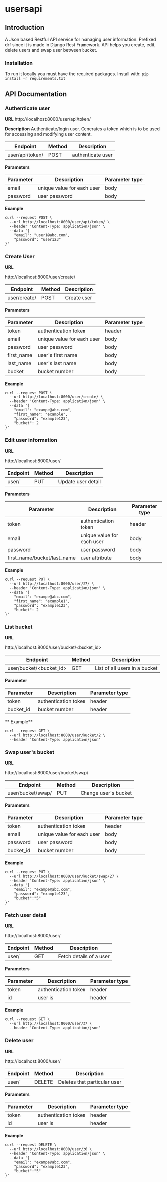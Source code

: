 # usersapi
## Introduction
A Json based Restful API service for managing user information. Prefixed drf since it is made in Django Rest Framework.
API helps you create, edit, delete users and swap user between bucket.

### Installation
To run it locally you must have the required packages. Install with:
```pip install -r requirements.txt```

## API Documentation

### Authenticate user
**URL**
http://localhost:8000/user/api/token/

**Description**
Authenticate/login user. Generates a token which is to be used for accessing and modifying user content.

| Endpoint | Method | Description |
|--- | --- | --- |
| user/api/token/ | POST | authenticate user | 


**Parameters**

| Parameter | Description | Parameter type |
| --- | --- | --- |
| email | unique value for each user | body |
| password | user password | body |

**Example**
```
curl --request POST \
  --url http://localhost:8000/user/api/token/ \
  --header 'Content-Type: application/json' \
  --data '{
    "email": "user1@abc.com",
    "password": "user123"
}'
```

### Create User
**URL**

http://localhost:8000/user/create/

| Endpoint | Method | Description |
|--- | --- | --- |
| user/create/ | POST | Create user |

**Parameters**

| Parameter | Description | Parameter type |
| --- | --- | --- |
| token | authentication token | header |
| email | unique value for each user | body |
| password | user password | body |
| first_name | user's first name | body |
| last_name | user's last name | body |
| bucket | bucket number | body |

**Example**
```
curl --request POST \
  --url http://localhost:8000/user/create/ \
  --header 'Content-Type: application/json' \
  --data '{
    "email": "exampe@abc.com",
    "first_name": "example",
    "password": "example123",
    "bucket": 2
}'
```

### Edit user information
**URL**

http://localhost:8000/user/<id>

| Endpoint | Method | Description |
|--- | --- | --- |
| user/<id> | PUT | Update user detail |


**Parameters**

| Parameter | Description | Parameter type |
| --- | --- | --- |
| token | authentication token | header |
| email | unique value for each user | body |
| password | user password | body |
| first_name/bucket/last_name | user attribute | body |

**Example** 
```
curl --request PUT \
  --url http://localhost:8000/user/27/ \
  --header 'Content-Type: application/json' \
  --data '{
    "email": "exampe@abc.com",
    "first_name": "example1",
    "password": "example123",
    "bucket": 2
}'
```

### List bucket
**URL**

http://localhost:8000/user/bucket/<bucket_id>

| Endpoint | Method | Description |
|--- | --- | --- |
| user/bucket/<bucket_id> | GET | List of all users in a bucket |

**Parameter**

| Parameter | Description | Parameter type |
| --- | --- | --- |
| token | authentication token | header |
| bucket_id | bucket number | header |

** Example**
```
curl --request GET \
  --url http://localhost:8000/user/bucket/2 \
  --header 'Content-Type: application/json'
```
  
### Swap user's bucket
**URL**

http://localhost:8000/user/bucket/swap/<id>

| Endpoint | Method | Description |
|--- | --- | --- |
| user/bucket/swap/<id> | PUT | Change user's bucket |

**Parameters**

| Parameter | Description | Parameter type |
| --- | --- | --- |
| token | authentication token | header |
| email | unique value for each user | body |
| password | user password | body |
| bucket_id | bucket number | body |

**Example**
```
curl --request PUT \
  --url http://localhost:8000/user/bucket/swap/27 \
  --header 'Content-Type: application/json' \
  --data '{
    "email": "exampe@abc.com",
    "password": "example123",
    "bucket":"5"
}'
```

### Fetch user detail
**URL**

http://localhost:8000/user/<id>

| Endpoint | Method | Description |
|--- | --- | --- |
| user/<id> | GET | Fetch details of a user |

**Parameters**

| Parameter | Description | Parameter type |
| --- | --- | --- |
| token | authentication token | header |
| id | user is | header |

**Example**
```
curl --request GET \
  --url http://localhost:8000/user/27 \
  --header 'Content-Type: application/json'
```

### Delete user
**URL**

http://localhost:8000/user/<id>

| Endpoint | Method | Description |
|--- | --- | --- |
| user/<id> | DELETE | Deletes that particular user |

**Parameters**

| Parameter | Description | Parameter type |
| --- | --- | --- |
| token | authentication token | header |
| id | user is | header |

**Example**
```
curl --request DELETE \
  --url http://localhost:8000/user/26 \
  --header 'Content-Type: application/json' \
  --data '{
    "email": "exampe@abc.com",
    "password": "example123",
    "bucket":"5"
}'
```








